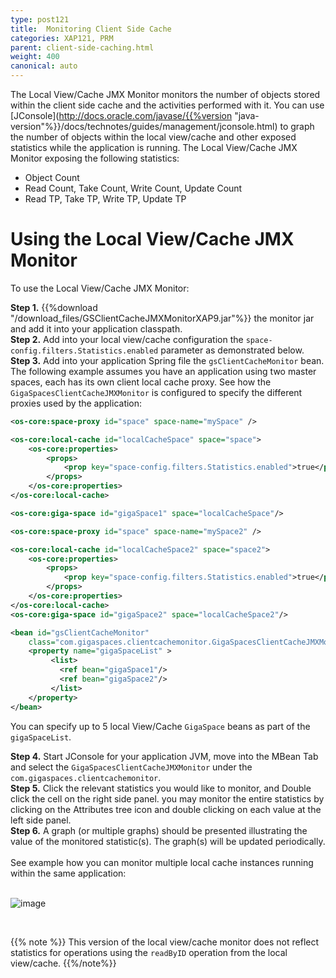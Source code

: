 ```yaml
---
type: post121
title:  Monitoring Client Side Cache
categories: XAP121, PRM
parent: client-side-caching.html
weight: 400
canonical: auto
---
```




The Local View/Cache JMX Monitor monitors the number of objects stored within the client side cache and the activities performed with it. You can use [JConsole](http://docs.oracle.com/javase/{{%version "java-version"%}}/docs/technotes/guides/management/jconsole.html) to graph the number of objects within the local view/cache and other exposed statistics while the application is running. The Local View/Cache JMX Monitor exposing the following statistics:

- Object Count
- Read Count, Take Count, Write Count, Update Count
- Read TP, Take TP, Write TP, Update TP

# Using the Local View/Cache JMX Monitor

To use the Local View/Cache JMX Monitor:

**Step 1.** {{%download "/download_files/GSClientCacheJMXMonitorXAP9.jar"%}} the monitor jar and add it into your application classpath.<br>
**Step 2.** Add into your local view/cache configuration the `space-config.filters.Statistics.enabled` parameter as demonstrated below.<br>
**Step 3.** Add into your application Spring file the `gsClientCacheMonitor` bean. The following example assumes you have an application using two master spaces, each has its own client local cache proxy. See how the `GigaSpacesClientCacheJMXMonitor` is configured to specify the different proxies used by the application:<br>


```xml
<os-core:space-proxy id="space" space-name="mySpace" />

<os-core:local-cache id="localCacheSpace" space="space">
    <os-core:properties>
        <props>
            <prop key="space-config.filters.Statistics.enabled">true</prop>
        </props>
    </os-core:properties>
</os-core:local-cache>

<os-core:giga-space id="gigaSpace1" space="localCacheSpace"/>

<os-core:space-proxy id="space" space-name="mySpace2" />

<os-core:local-cache id="localCacheSpace2" space="space2">
    <os-core:properties>
        <props>
            <prop key="space-config.filters.Statistics.enabled">true</prop>
        </props>
    </os-core:properties>
</os-core:local-cache>
<os-core:giga-space id="gigaSpace2" space="localCacheSpace2"/>

<bean id="gsClientCacheMonitor"
	class="com.gigaspaces.clientcachemonitor.GigaSpacesClientCacheJMXMonitor">
	<property name="gigaSpaceList" >
    	 <list>
           <ref bean="gigaSpace1"/>
           <ref bean="gigaSpace2"/>
         </list>
	</property>
</bean>
```

You can specify up to 5 local View/Cache `GigaSpace` beans as part of the `gigaSpaceList`.

**Step 4.** Start JConsole for your application JVM, move into the MBean Tab and select the `GigaSpacesClientCacheJMXMonitor` under the `com.gigaspaces.clientcachemonitor`.<br>
**Step 5.** Click the relevant statistics you would like to monitor, and Double click the cell on the right side panel. you may monitor the entire statistics by clicking on the Attributes tree icon and double clicking on each value at the left side panel.<br>
**Step 6.** A graph (or multiple graphs) should be presented illustrating the value of the monitored statistic(s). The graph(s) will be updated periodically.<br><br>
See   example how you can monitor multiple local cache instances running within the same application:<br>
<br>

![image](/attachment_files/clientCacheJMXMonitor.jpg)

<br>

{{% note %}}
This version of the local view/cache monitor does not reflect statistics for operations using the `readByID` operation from the local view/cache.
{{%/note%}}


